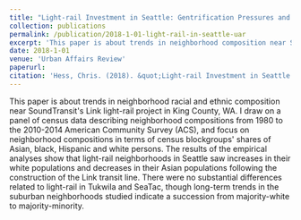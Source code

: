 ```yaml
---
title: "Light-rail Investment in Seattle: Gentrification Pressures and Trends in Neighborhood Ethnoracial Composition"
collection: publications
permalink: /publication/2018-1-01-light-rail-in-seattle-uar
excerpt: 'This paper is about trends in neighborhood composition near SoundTransit's Link'
date: 2018-1-01
venue: 'Urban Affairs Review'
paperurl: 
citation: 'Hess, Chris. (2018). &quot;Light-rail Investment in Seattle: Gentrification Pressures and Trends in Neighborhood Ethnoracial Composition.&quot; <i>Urban Affairs Review 1</i>. (Forthcoming).'
---
```


This paper is about trends in neighborhood racial and ethnic composition near SoundTransit's Link light-rail project in King County, WA. I draw on a panel of census data describing neighborhood compositions from 1980 to the 2010-2014 American Community Survey (ACS), and focus on neighborhood compositions in terms of census blockgroups' shares of Asian, black, Hispanic and white persons. The results of the empirical analyses show that light-rail neighborhoods in Seattle saw increases in their white populations and decreases in their Asian populations following the construction of the Link transit line. There were no substantial differences related to light-rail in Tukwila and SeaTac, though long-term trends in the suburban neighborhoods studied indicate a succession from majority-white to majority-minority.


